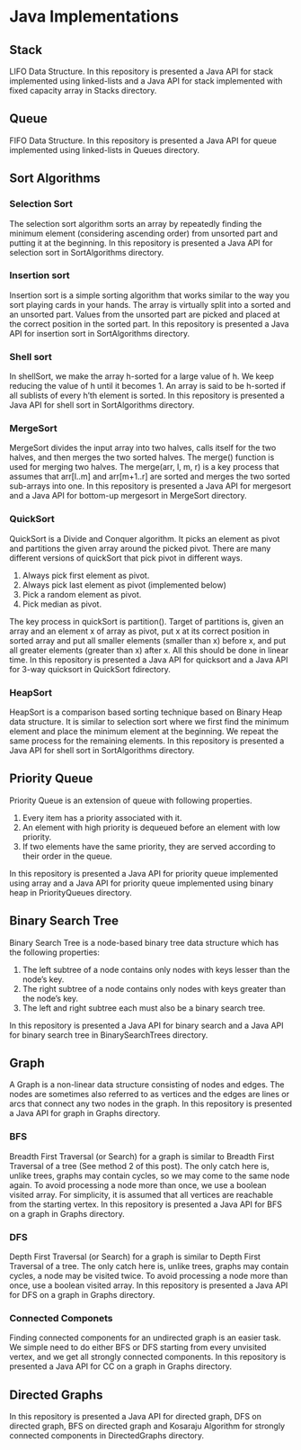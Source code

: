 # Java Implementations
## Stack
LIFO Data Structure. In this repository is presented a Java API for stack implemented using linked-lists and a Java API for stack implemented with fixed capacity array in Stacks directory.
## Queue
FIFO Data Structure. In this repository is presented a Java API for queue implemented using linked-lists in Queues directory.

## Sort Algorithms
### Selection Sort
The selection sort algorithm sorts an array by repeatedly finding the minimum element (considering ascending order) from unsorted part and putting it at the beginning. In this repository is presented a Java API for selection sort in SortAlgorithms directory.

### Insertion sort  
Insertion sort is a simple sorting algorithm that works similar to the way you sort playing cards in your hands. The array is virtually split into a sorted and an unsorted part. Values from the unsorted part are picked and placed at the correct position in the sorted part. In this repository is presented a Java API for insertion sort in SortAlgorithms directory.

### Shell sort
 In shellSort, we make the array h-sorted for a large value of h. We keep reducing the value of h until it becomes 1. An array is said to be h-sorted if all sublists of every h’th element is sorted. In this repository is presented a Java API for shell sort in SortAlgorithms directory.

### MergeSort
MergeSort divides the input array into two halves, calls itself for the two halves, and then merges the two sorted halves. The merge() function is used for merging two halves. The merge(arr, l, m, r) is a key process that assumes that arr[l..m] and arr[m+1..r] are sorted and merges the two sorted sub-arrays into one. In this repository is presented a Java API for mergesort and a Java API for bottom-up mergesort in MergeSort directory.

### QuickSort
QuickSort is a Divide and Conquer algorithm. It picks an element as pivot and partitions the given array around the picked pivot. There are many different versions of quickSort that pick pivot in different ways. 

1. Always pick first element as pivot.
2. Always pick last element as pivot (implemented below)
3. Pick a random element as pivot.
4. Pick median as pivot.

The key process in quickSort is partition(). Target of partitions is, given an array and an element x of array as pivot, put x at its correct position in sorted array and put all smaller elements (smaller than x) before x, and put all greater elements (greater than x) after x. All this should be done in linear time. In this repository is presented a Java API for quicksort and a Java API for 3-way quicksort in QuickSort fdirectory.

### HeapSort

HeapSort is a comparison based sorting technique based on Binary Heap data structure. It is similar to selection sort where we first find the minimum element and place the minimum element at the beginning. We repeat the same process for the remaining elements. In this repository is presented a Java API for shell sort in SortAlgorithms directory.

## Priority Queue
Priority Queue is an extension of queue with following properties.

1. Every item has a priority associated with it.
2. An element with high priority is dequeued before an element with low priority.
3. If two elements have the same priority, they are served according to their order in the queue.

In this repository is presented a Java API for priority queue implemented using array and a Java API for priority queue implemented using binary heap in PriorityQueues directory.

## Binary Search Tree

Binary Search Tree is a node-based binary tree data structure which has the following properties:

1. The left subtree of a node contains only nodes with keys lesser than the node’s key.
2. The right subtree of a node contains only nodes with keys greater than the node’s key.
3. The left and right subtree each must also be a binary search tree.

In this repository is presented a Java API for binary search and a Java API for binary search tree in BinarySearchTrees directory.

## Graph

A Graph is a non-linear data structure consisting of nodes and edges. The nodes are sometimes also referred to as vertices and the edges are lines or arcs that connect any two nodes in the graph. In this repository is presented a Java API for graph in Graphs directory.

### BFS

Breadth First Traversal (or Search) for a graph is similar to Breadth First Traversal of a tree (See method 2 of this post). The only catch here is, unlike trees, graphs may contain cycles, so we may come to the same node again. To avoid processing a node more than once, we use a boolean visited array. For simplicity, it is assumed that all vertices are reachable from the starting vertex. In this repository is presented a Java API for BFS on a graph in Graphs directory.

### DFS

Depth First Traversal (or Search) for a graph is similar to Depth First Traversal of a tree. The only catch here is, unlike trees, graphs may contain cycles, a node may be visited twice. To avoid processing a node more than once, use a boolean visited array. In this repository is presented a Java API for DFS on a graph in Graphs directory.

### Connected Componets

Finding connected components for an undirected graph is an easier task. We simple need to do either BFS or DFS starting from every unvisited vertex, and we get all strongly connected components. In this repository is presented a Java API for CC on a graph in Graphs directory.

## Directed Graphs

In this repository is presented a Java API for directed graph, DFS on directed graph, BFS on directed graph and Kosaraju Algorithm for strongly connected components in DirectedGraphs directory.

